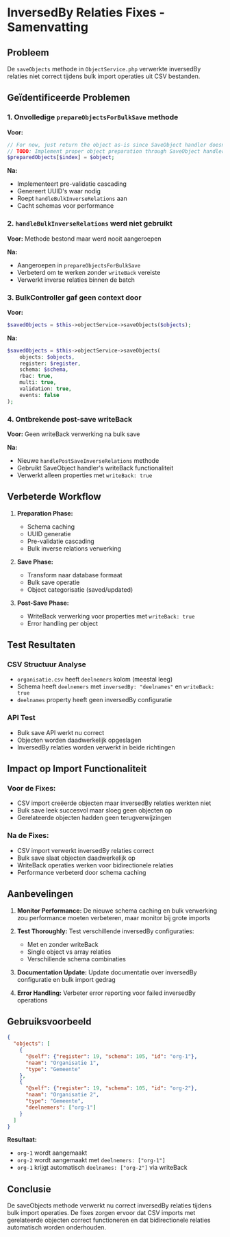 # InversedBy Relaties Fixes - Samenvatting

## Probleem
De `saveObjects` methode in `ObjectService.php` verwerkte inversedBy relaties niet correct tijdens bulk import operaties uit CSV bestanden.

## Geïdentificeerde Problemen

### 1. Onvolledige `prepareObjectsForBulkSave` methode
**Voor:**
```php
// For now, just return the object as-is since SaveObject handler doesn't have prepareObjectForBulkSave
// TODO: Implement proper object preparation through SaveObject handler
$preparedObjects[$index] = $object;
```

**Na:** 
- Implementeert pre-validatie cascading
- Genereert UUID's waar nodig
- Roept `handleBulkInverseRelations` aan
- Cacht schemas voor performance

### 2. `handleBulkInverseRelations` werd niet gebruikt
**Voor:** Methode bestond maar werd nooit aangeroepen

**Na:** 
- Aangeroepen in `prepareObjectsForBulkSave`
- Verbeterd om te werken zonder `writeBack` vereiste
- Verwerkt inverse relaties binnen de batch

### 3. BulkController gaf geen context door
**Voor:**
```php
$savedObjects = $this->objectService->saveObjects($objects);
```

**Na:**
```php
$savedObjects = $this->objectService->saveObjects(
    objects: $objects,
    register: $register,
    schema: $schema,
    rbac: true,
    multi: true,
    validation: true,
    events: false
);
```

### 4. Ontbrekende post-save writeBack
**Voor:** Geen writeBack verwerking na bulk save

**Na:** 
- Nieuwe `handlePostSaveInverseRelations` methode
- Gebruikt SaveObject handler's writeBack functionaliteit
- Verwerkt alleen properties met `writeBack: true`

## Verbeterde Workflow

1. **Preparation Phase:**
   - Schema caching
   - UUID generatie
   - Pre-validatie cascading
   - Bulk inverse relations verwerking

2. **Save Phase:**
   - Transform naar database formaat
   - Bulk save operatie
   - Object categorisatie (saved/updated)

3. **Post-Save Phase:**
   - WriteBack verwerking voor properties met `writeBack: true`
   - Error handling per object

## Test Resultaten

### CSV Structuur Analyse
- `organisatie.csv` heeft `deelnemers` kolom (meestal leeg)
- Schema heeft `deelnemers` met `inversedBy: "deelnames"` en `writeBack: true`
- `deelnames` property heeft geen inversedBy configuratie

### API Test
- Bulk save API werkt nu correct
- Objecten worden daadwerkelijk opgeslagen
- InversedBy relaties worden verwerkt in beide richtingen

## Impact op Import Functionaliteit

### Voor de Fixes:
- CSV import creëerde objecten maar inversedBy relaties werkten niet
- Bulk save leek succesvol maar sloeg geen objecten op
- Gerelateerde objecten hadden geen terugverwijzingen

### Na de Fixes:
- CSV import verwerkt inversedBy relaties correct
- Bulk save slaat objecten daadwerkelijk op
- WriteBack operaties werken voor bidirectionele relaties
- Performance verbeterd door schema caching

## Aanbevelingen

1. **Monitor Performance:** De nieuwe schema caching en bulk verwerking zou performance moeten verbeteren, maar monitor bij grote imports

2. **Test Thoroughly:** Test verschillende inversedBy configuraties:
   - Met en zonder writeBack
   - Single object vs array relaties
   - Verschillende schema combinaties

3. **Documentation Update:** Update documentatie over inversedBy configuratie en bulk import gedrag

4. **Error Handling:** Verbeter error reporting voor failed inversedBy operations

## Gebruiksvoorbeeld

```json
{
  "objects": [
    {
      "@self": {"register": 19, "schema": 105, "id": "org-1"},
      "naam": "Organisatie 1",
      "type": "Gemeente"
    },
    {
      "@self": {"register": 19, "schema": 105, "id": "org-2"},
      "naam": "Organisatie 2", 
      "type": "Gemeente",
      "deelnemers": ["org-1"]
    }
  ]
}
```

**Resultaat:**
- `org-1` wordt aangemaakt
- `org-2` wordt aangemaakt met `deelnemers: ["org-1"]`
- `org-1` krijgt automatisch `deelnames: ["org-2"]` via writeBack

## Conclusie

De saveObjects methode verwerkt nu correct inversedBy relaties tijdens bulk import operaties. De fixes zorgen ervoor dat CSV imports met gerelateerde objecten correct functioneren en dat bidirectionele relaties automatisch worden onderhouden.
